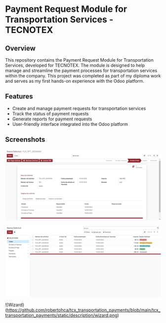 # Payment Request Module for Transportation Services - TECNOTEX

## Overview

This repository contains the Payment Request Module for Transportation Services, developed for TECNOTEX. The module is designed to help manage and streamline the payment processes for transportation services within the company. This project was completed as part of my diploma work and serves as my first hands-on experience with the Odoo platform.

## Features

- Create and manage payment requests for transportation services
- Track the status of payment requests
- Generate reports for payment requests
- User-friendly interface integrated into the Odoo platform

## Screenshots

![Form View](https://github.com/robertohca/tcx_transportation_payments/blob/main/tcx_transportation_payments/static/description/form_view.png)

![List View](https://github.com/robertohca/tcx_transportation_payments/blob/main/tcx_transportation_payments/static/description/list_view.png)

![Wizard}(https://github.com/robertohca/tcx_transportation_payments/blob/main/tcx_transportation_payments/static/description/wizard.png)
